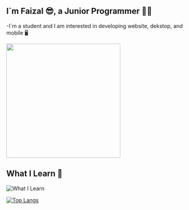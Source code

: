 ## I`m Faizal 😎, a Junior Programmer 🧑‍💻

-I`m a student and I am interested in developing website, dekstop, and mobile 🖥️


<img src="https://media.giphy.com/media/L1R1tvI9svkIWwpVYr/giphy.gif" width="300"/>

## What I Learn 🔧
![What I Learn](https://skillicons.dev/icons?i=php,laravel,js,python,mysql,git,github)


[![Top Langs](https://github-readme-stats.vercel.app/api/top-langs/?username=Andrr008)](https://github.com/anuraghazra/github-readme-stats)

<!--
**Andrr008/Andrr008** is a ✨ _special_ ✨ repository because its `README.md` (this file) appears on your GitHub profile.

Here are some ideas to get you started:

- 🔭 I’m currently working on ...
- 🌱 I’m currently learning ...
- 👯 I’m looking to collaborate on ...
- 🤔 I’m looking for help with ...
- 💬 Ask me about ...
- 📫 How to reach me: ...
- 😄 Pronouns: ...
- ⚡ Fun fact: ...
-->
